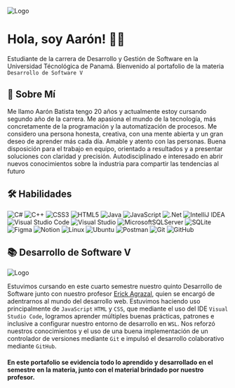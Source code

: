 
![Logo](https://utp.ac.pa/sites/default/files/documentos/2024/imagen/26_logo_utp_-_cmyk_justificado_texto_negro.jpg)


# Hola, soy Aarón! 👨‍💻

Estudiante de la carrera de Desarrollo y Gestión de Software en la Universidad Técnológica de Panamá. Bienvenido al portafolio de la materia `Desarrollo de Software V`


## 🚀 Sobre Mí

Me llamo Aarón Batista tengo 20 años y actualmente estoy cursando segundo año de la carrera. Me apasiona el mundo de la tecnología, más concretamente de la programación y la automatización de procesos. Me considero una persona honesta, creativa, con una mente abierta y un gran deseo de aprender más cada día. Amable y atento con las personas. Buena disposición para el trabajo en equipo, orientado  a resultados y a presentar soluciones con claridad y precisión.  Autodisciplinado e interesado en abrir nuevos conocimientos sobre la industria para compartir las tendencias al futuro


## 🛠 Habilidades
![C#](https://img.shields.io/badge/c%23-%23239120.svg?style=for-the-badge&logo=csharp&logoColor=white)
![C++](https://img.shields.io/badge/c++-%2300599C.svg?style=for-the-badge&logo=c%2B%2B&logoColor=white)
![CSS3](https://img.shields.io/badge/css3-%231572B6.svg?style=for-the-badge&logo=css3&logoColor=white)
![HTML5](https://img.shields.io/badge/html5-%23E34F26.svg?style=for-the-badge&logo=html5&logoColor=white)
![Java](https://img.shields.io/badge/java-%23ED8B00.svg?style=for-the-badge&logo=openjdk&logoColor=white)
![JavaScript](https://img.shields.io/badge/javascript-%23323330.svg?style=for-the-badge&logo=javascript&logoColor=%23F7DF1E)
![.Net](https://img.shields.io/badge/.NET-5C2D91?style=for-the-badge&logo=.net&logoColor=white)
![IntelliJ IDEA](https://img.shields.io/badge/IntelliJIDEA-000000.svg?style=for-the-badge&logo=intellij-idea&logoColor=white)
![Visual Studio Code](https://img.shields.io/badge/Visual%20Studio%20Code-0078d7.svg?style=for-the-badge&logo=visual-studio-code&logoColor=white)
![Visual Studio](https://img.shields.io/badge/Visual%20Studio-5C2D91.svg?style=for-the-badge&logo=visual-studio&logoColor=white)
![MicrosoftSQLServer](https://img.shields.io/badge/Microsoft%20SQL%20Server-CC2927?style=for-the-badge&logo=microsoft%20sql%20server&logoColor=white) 
![SQLite](https://img.shields.io/badge/sqlite-%2307405e.svg?style=for-the-badge&logo=sqlite&logoColor=white)
![Figma](https://img.shields.io/badge/figma-%23F24E1E.svg?style=for-the-badge&logo=figma&logoColor=white)
![Notion](https://img.shields.io/badge/Notion-%23000000.svg?style=for-the-badge&logo=notion&logoColor=white)
![Linux](https://img.shields.io/badge/Linux-FCC624?style=for-the-badge&logo=linux&logoColor=black)
![Ubuntu](https://img.shields.io/badge/Ubuntu-E95420?style=for-the-badge&logo=ubuntu&logoColor=white)
![Postman](https://img.shields.io/badge/Postman-FF6C37?style=for-the-badge&logo=postman&logoColor=white)
![Git](https://img.shields.io/badge/git-%23F05033.svg?style=for-the-badge&logo=git&logoColor=white)
![GitHub](https://img.shields.io/badge/github-%23121011.svg?style=for-the-badge&logo=github&logoColor=white)



## 📚 Desarrollo de Software V

![Logo](https://i.ibb.co/nwm5ZpL/Whats-App-Image-2024-12-05-at-9-30-03-PM.jpg)

Estuvimos cursando en este cuarto semestre nuestro quinto Desarrollo de Software junto con nuestro profesor [Erick Agrazal](https://github.com/ErickAgrazal), quien se encargó de adentrarnos al mundo del desarrollo web. Estuvimos haciendo uso principalmente de `JavaScript` `HTML` y `CSS`, que mediante el uso del IDE  `Visual Studio Code`, logramos aprender múltiples buenas prácticas, patrones e inclusive a configurar nuestro entorno de desarrollo en `WSL`. Nos reforzó nuestros conocimientos y el uso de una buena implementación de un controlador de versiones mediante `Git` e impulsó el desarrollo colaborativo mediante `GitHub`. 

#### En este portafolio se evidencia todo lo aprendido y desarrollado en el semestre en la materia, junto con el material brindado por nuestro profesor.